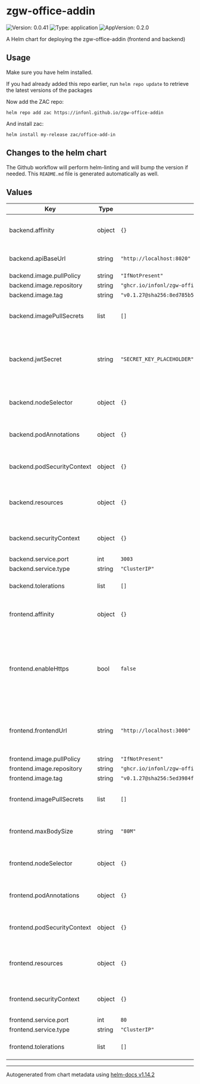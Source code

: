 # zgw-office-addin

![Version: 0.0.41](https://img.shields.io/badge/Version-0.0.41-informational?style=flat-square) ![Type: application](https://img.shields.io/badge/Type-application-informational?style=flat-square) ![AppVersion: 0.2.0](https://img.shields.io/badge/AppVersion-0.2.0-informational?style=flat-square)

A Helm chart for deploying the zgw-office-addin (frontend and backend)

## Usage

Make sure you have helm installed.

If you had already added this repo earlier, run `helm repo update` to retrieve
the latest versions of the packages

Now add the ZAC repo:
```
helm repo add zac https://infonl.github.io/zgw-office-addin
```

And install zac:
```
helm install my-release zac/office-add-in
```

## Changes to the helm chart

The Github workflow will perform helm-linting and will bump the version if needed. This `README.md` file is generated automatically as well.

## Values

| Key | Type | Default | Description |
|-----|------|---------|-------------|
| backend.affinity | object | `{}` | Affinity rules for the backend deployment |
| backend.apiBaseUrl | string | `"http://localhost:8020"` | Base URL to the openzaak API |
| backend.image.pullPolicy | string | `"IfNotPresent"` |  |
| backend.image.repository | string | `"ghcr.io/infonl/zgw-office-add-in-backend"` |  |
| backend.image.tag | string | `"v0.1.27@sha256:8ed785b53c34ce832f59b13cd0e378113528f247fc7f1598f34f83d6c460e3fd"` |  |
| backend.imagePullSecrets | list | `[]` | Image pull secrets for the backend deployment |
| backend.jwtSecret | string | `"SECRET_KEY_PLACEHOLDER"` | Secret key used for generating and validating JWT tokens for secure communication |
| backend.nodeSelector | object | `{}` | Node selector for the backend deployment |
| backend.podAnnotations | object | `{}` | Pod annotations for the backend deployment |
| backend.podSecurityContext | object | `{}` | Pod security context for the backend deployment |
| backend.resources | object | `{}` | Resource limits and requests for the backend container |
| backend.securityContext | object | `{}` | Security context for the backend container |
| backend.service.port | int | `3003` |  |
| backend.service.type | string | `"ClusterIP"` |  |
| backend.tolerations | list | `[]` | Tolerations for the backend deployment |
| frontend.affinity | object | `{}` | Affinity rules for the frontend deployment |
| frontend.enableHttps | bool | `false` | If enabled nginx will also listen on port 443. You will need to volume map a key and certificate valid for your frontendUrl |
| frontend.frontendUrl | string | `"http://localhost:3000"` | The frontend public URL where the manifest files and static js file are served |
| frontend.image.pullPolicy | string | `"IfNotPresent"` |  |
| frontend.image.repository | string | `"ghcr.io/infonl/zgw-office-add-in-frontend"` |  |
| frontend.image.tag | string | `"v0.1.27@sha256:5ed3984fbb0d5b8b396ae4370d8c85a7502c1cf1d25835e0cc062756e320a57d"` |  |
| frontend.imagePullSecrets | list | `[]` | Image pull secrets for the frontend deployment |
| frontend.maxBodySize | string | `"80M"` | Maximum content body size (e.g. for attachments) |
| frontend.nodeSelector | object | `{}` | Node selector for the frontend deployment |
| frontend.podAnnotations | object | `{}` | Pod annotations for the frontend deployment |
| frontend.podSecurityContext | object | `{}` | Pod security context for the frontend deployment |
| frontend.resources | object | `{}` | Resource limits and requests for the frontend container |
| frontend.securityContext | object | `{}` | Security context for the frontend container |
| frontend.service.port | int | `80` |  |
| frontend.service.type | string | `"ClusterIP"` |  |
| frontend.tolerations | list | `[]` | Tolerations for the frontend deployment |

----------------------------------------------
Autogenerated from chart metadata using [helm-docs v1.14.2](https://github.com/norwoodj/helm-docs/releases/v1.14.2)

